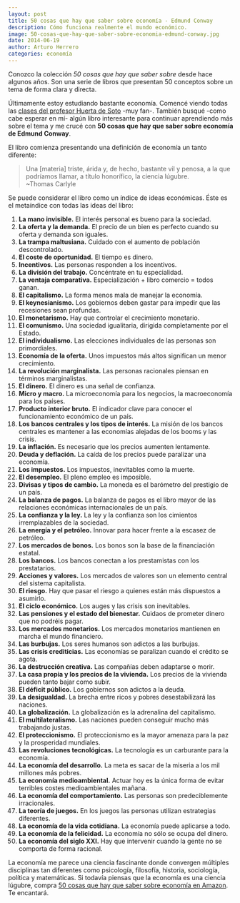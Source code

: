 ```yaml
---
layout: post
title: 50 cosas que hay que saber sobre economía - Edmund Conway
description: Cómo funciona realmente el mundo económico.
image: 50-cosas-que-hay-que-saber-sobre-economia-edmund-conway.jpg
date: 2014-06-19
author: Arturo Herrero
categories: economía
---
```


Conozco la colección *50 cosas que hay que saber sobre* desde hace algunos años.
Son una serie de libros que presentan 50 conceptos sobre un tema de forma clara
y directa.

Últimamente estoy estudiando bastante economía. Comencé viendo todas las [clases
del profesor Huerta de Soto][1] -muy fan-. También busqué -como cabe esperar en
mí- algún libro interesante para continuar aprendiendo más sobre el tema y me
crucé con **50 cosas que hay que saber sobre economía de Edmund Conway**.

El libro comienza presentando una definición de economía un tanto diferente:

> Una [materia] triste, árida y, de hecho, bastante vil y penosa, a la que
> podríamos llamar, a título honorífico, la ciencia lúgubre.  
~Thomas Carlyle

Se puede considerar el libro como un índice de ideas económicas. Éste es el
metaíndice con todas las ideas del libro:

01. **La mano invisible.** El interés personal es bueno para la sociedad.
02. **La oferta y la demanda.** El precio de un bien es perfecto cuando su oferta y demanda son iguales.
03. **La trampa maltusiana.** Cuidado con el aumento de población descontrolado.
04. **El coste de oportunidad.** El tiempo es dinero.
05. **Incentivos.** Las personas responden a los incentivos.
06. **La división del trabajo.** Concéntrate en tu especialidad.
07. **La ventaja comparativa.** Especialización + libro comercio = todos ganan.
08. **El capitalismo.** La forma menos mala de manejar la economía.
09. **El keynesianismo.** Los gobiernos deben gastar para impedir que las recesiones sean profundas.
10. **El monetarismo.** Hay que controlar el crecimiento monetario.
11. **El comunismo.** Una sociedad igualitaria, dirigida completamente por el Estado.
12. **El individualismo.** Las elecciones individuales de las personas son primordiales.
13. **Economía de la oferta.** Unos impuestos más altos significan un menor crecimiento.
14. **La revolución marginalista.** Las personas racionales piensan en términos marginalistas.
15. **El dinero.** El dinero es una señal de confianza.
16. **Micro y macro.** La microeconomía para los negocios, la macroeconomía para los países.
17. **Producto interior bruto.** El indicador clave para conocer el funcionamiento económico de un país.
18. **Los bancos centrales y los tipos de interés.** La misión de los bancos centrales es mantener a las economías alejadas de los booms y las crisis.
19. **La inflación.** Es necesario que los precios aumenten lentamente.
20. **Deuda y deflación.** La caída de los precios puede paralizar una economía.
21. **Los impuestos.** Los impuestos, inevitables como la muerte.
22. **El desempleo.** El pleno empleo es imposible.
23. **Divisas y tipos de cambio.** La moneda es el barómetro del prestigio de un país.
24. **La balanza de pagos.** La balanza de pagos es el libro mayor de las relaciones económicas internacionales de un país.
25. **La confianza y la ley.** La ley y la confianza son los cimientos irremplazables de la sociedad.
26. **La energía y el petróleo.** Innovar para hacer frente a la escasez de petróleo.
27. **Los mercados de bonos.** Los bonos son la base de la financiación estatal.
28. **Los bancos.** Los bancos conectan a los prestamistas con los prestatarios.
29. **Acciones y valores.** Los mercados de valores son un elemento central del sistema capitalista.
30. **El riesgo.** Hay que pasar el riesgo a quienes están más dispuestos a asumirlo.
31. **El ciclo económico.** Los auges y las crisis son inevitables.
32. **Las pensiones y el estado del bienestar.** Cuidaos de prometer dinero que no podréis pagar.
33. **Los mercados monetarios.** Los mercados monetarios mantienen en marcha el mundo financiero.
34. **Las burbujas.** Los seres humanos son adictos a las burbujas.
35. **Las crisis crediticias.** Las economías se paralizan cuando el crédito se agota.
36. **La destrucción creativa.** Las compañías deben adaptarse o morir.
37. **La casa propia y los precios de la vivienda.** Los precios de la vivienda pueden tanto bajar como subir.
38. **El déficit público.** Los gobiernos son adictos a la deuda.
39. **La desigualdad.** La brecha entre ricos y pobres desestabilizará las naciones.
40. **La globalización.** La globalización es la adrenalina del capitalismo.
41. **El multilateralismo.** Las naciones pueden conseguir mucho más trabajando justas.
42. **El proteccionismo.** El proteccionismo es la mayor amenaza para la paz y la prosperidad mundiales.
43. **Las revoluciones tecnológicas.** La tecnología es un carburante para la economía.
44. **La economía del desarrollo.** La meta es sacar de la miseria a los mil millones más pobres.
45. **La economía medioambiental.** Actuar hoy es la única forma de evitar terribles costes medioambientales mañana.
46. **La economía del comportamiento.** Las personas son predeciblemente irracionales.
47. **La teoría de juegos.** En los juegos las personas utilizan estrategias diferentes.
48. **La economía de la vida cotidiana.** La economía puede aplicarse a todo.
49. **La economía de la felicidad.** La economía no sólo se ocupa del dinero.
50. **La economía del siglo XXI.** Hay que intervenir cuando la gente no se comporta de forma racional.

La economía me parece una ciencia fascinante donde convergen múltiples
disciplinas tan diferentes como psicología, filosofía, historia, sociología,
política y matemáticas. Si todavía piensas que la economía es una ciencia
lúgubre, compra [50 cosas que hay que saber sobre economía en Amazon][2]. Te
encantará.


[1]: http://huertadesoto.blogspot.com
[2]: http://www.amazon.es/gp/product/8434469065/ref=as_li_ss_tl?ie=UTF8&camp=3626&creative=24822&creativeASIN=8434469065&linkCode=as2&tag=noleesbl09-21
